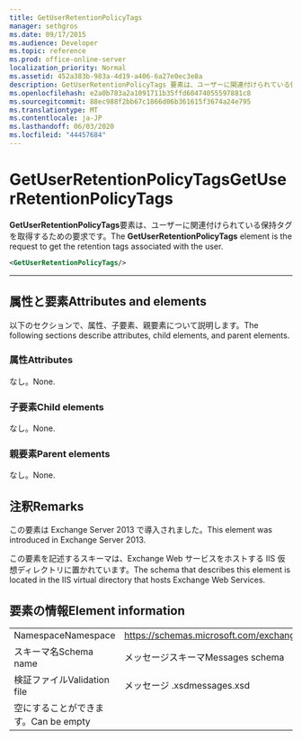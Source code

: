 ```yaml
---
title: GetUserRetentionPolicyTags
manager: sethgros
ms.date: 09/17/2015
ms.audience: Developer
ms.topic: reference
ms.prod: office-online-server
localization_priority: Normal
ms.assetid: 452a383b-983a-4d19-a406-6a27e0ec3e8a
description: GetUserRetentionPolicyTags 要素は、ユーザーに関連付けられている保持タグを取得するための要求です。
ms.openlocfilehash: e2a0b783a2a1091711b35ffd60474055597881c8
ms.sourcegitcommit: 88ec988f2bb67c1866d06b361615f3674a24e795
ms.translationtype: MT
ms.contentlocale: ja-JP
ms.lasthandoff: 06/03/2020
ms.locfileid: "44457684"
---
```

# <a name="getuserretentionpolicytags"></a><span data-ttu-id="7fb7d-103">GetUserRetentionPolicyTags</span><span class="sxs-lookup"><span data-stu-id="7fb7d-103">GetUserRetentionPolicyTags</span></span>

<span data-ttu-id="7fb7d-104">**GetUserRetentionPolicyTags**要素は、ユーザーに関連付けられている保持タグを取得するための要求です。</span><span class="sxs-lookup"><span data-stu-id="7fb7d-104">The **GetUserRetentionPolicyTags** element is the request to get the retention tags associated with the user.</span></span> 
  
```XML
<GetUserRetentionPolicyTags/>

```

 ****
## <a name="attributes-and-elements"></a><span data-ttu-id="7fb7d-105">属性と要素</span><span class="sxs-lookup"><span data-stu-id="7fb7d-105">Attributes and elements</span></span>

<span data-ttu-id="7fb7d-106">以下のセクションで、属性、子要素、親要素について説明します。</span><span class="sxs-lookup"><span data-stu-id="7fb7d-106">The following sections describe attributes, child elements, and parent elements.</span></span>
  
### <a name="attributes"></a><span data-ttu-id="7fb7d-107">属性</span><span class="sxs-lookup"><span data-stu-id="7fb7d-107">Attributes</span></span>

<span data-ttu-id="7fb7d-108">なし。</span><span class="sxs-lookup"><span data-stu-id="7fb7d-108">None.</span></span>
  
### <a name="child-elements"></a><span data-ttu-id="7fb7d-109">子要素</span><span class="sxs-lookup"><span data-stu-id="7fb7d-109">Child elements</span></span>

<span data-ttu-id="7fb7d-110">なし。</span><span class="sxs-lookup"><span data-stu-id="7fb7d-110">None.</span></span>
  
### <a name="parent-elements"></a><span data-ttu-id="7fb7d-111">親要素</span><span class="sxs-lookup"><span data-stu-id="7fb7d-111">Parent elements</span></span>

<span data-ttu-id="7fb7d-112">なし。</span><span class="sxs-lookup"><span data-stu-id="7fb7d-112">None.</span></span>
  
## <a name="remarks"></a><span data-ttu-id="7fb7d-113">注釈</span><span class="sxs-lookup"><span data-stu-id="7fb7d-113">Remarks</span></span>

<span data-ttu-id="7fb7d-114">この要素は Exchange Server 2013 で導入されました。</span><span class="sxs-lookup"><span data-stu-id="7fb7d-114">This element was introduced in Exchange Server 2013.</span></span>
  
<span data-ttu-id="7fb7d-115">この要素を記述するスキーマは、Exchange Web サービスをホストする IIS 仮想ディレクトリに置かれています。</span><span class="sxs-lookup"><span data-stu-id="7fb7d-115">The schema that describes this element is located in the IIS virtual directory that hosts Exchange Web Services.</span></span>
  
## <a name="element-information"></a><span data-ttu-id="7fb7d-116">要素の情報</span><span class="sxs-lookup"><span data-stu-id="7fb7d-116">Element information</span></span>

|||
|:-----|:-----|
|<span data-ttu-id="7fb7d-117">Namespace</span><span class="sxs-lookup"><span data-stu-id="7fb7d-117">Namespace</span></span>  <br/> |https://schemas.microsoft.com/exchange/services/2006/messages  <br/> |
|<span data-ttu-id="7fb7d-118">スキーマ名</span><span class="sxs-lookup"><span data-stu-id="7fb7d-118">Schema name</span></span>  <br/> |<span data-ttu-id="7fb7d-119">メッセージスキーマ</span><span class="sxs-lookup"><span data-stu-id="7fb7d-119">Messages schema</span></span>  <br/> |
|<span data-ttu-id="7fb7d-120">検証ファイル</span><span class="sxs-lookup"><span data-stu-id="7fb7d-120">Validation file</span></span>  <br/> |<span data-ttu-id="7fb7d-121">メッセージ .xsd</span><span class="sxs-lookup"><span data-stu-id="7fb7d-121">messages.xsd</span></span>  <br/> |
|<span data-ttu-id="7fb7d-122">空にすることができます。</span><span class="sxs-lookup"><span data-stu-id="7fb7d-122">Can be empty</span></span>  <br/> ||
   

